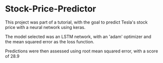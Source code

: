 # Stock-Price-Predictor

This project was part of a tutorial, with the goal to predict Tesla's stock price with a neural network using keras.

The model selected was an LSTM network, with an 'adam' optimizer and the mean squared error as the loss function.

Predictions were then assessed using root mean squared error, with a score of 28.9


